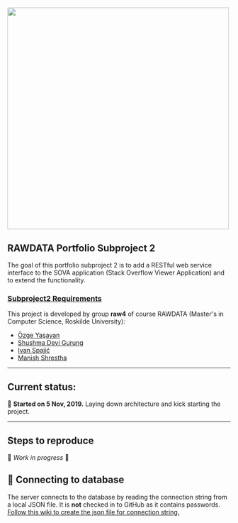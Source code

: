 # <img src="https://ruc.dk/sites/default/files/2017-05/ruc_logo_download_en.png" width=500px>


## RAWDATA Portfolio Subproject 2

The goal of this portfolio subproject 2 is to add a RESTful web service interface to the SOVA application (Stack Overflow Viewer Application) and to extend the functionality.

### [Subproject2 Requirements](Resources/Subproject2_Requiments.pdf)

This project is developed by group **raw4** of course RAWDATA (Master's in Computer Science, Roskilde University):
- [Özge Yaşayan](https://github.com/ozgey99)
- [Shushma Devi Gurung](https://github.com/shus0001)
- [Ivan Spajić](https://github.com/ivanspajic)
- [Manish Shrestha](https://github.com/shrestaz)

----

## Current status:
🚀 **Started on 5 Nov, 2019.** Laying down architecture and kick starting the project.

----

## Steps to reproduce
🚧 _Work in progress_ 🚧

## 🔌 Connecting to database

The server connects to the database by reading the connection string from a local JSON file. It is **not** checked in to GitHub as it contains passwords. [Follow this wiki to create the json file for connection string.](https://github.com/ivanspajic/SOVA/wiki/Set-up-db-connection)
